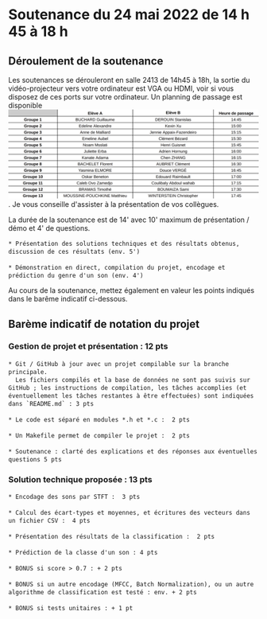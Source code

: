 # Soutenance du 24 mai 2022 de 14 h 45 à 18 h

## Déroulement de la soutenance 

Les soutenances se dérouleront en salle 2413 de 14h45 à 18h, la sortie du vidéo-projecteur vers votre ordinateur est VGA ou HDMI, voir si vous disposez de ces ports sur votre ordinateur.
Un planning de passage est disponible ![ici](figures/planning.png). Je vous conseille d'assister à la présentation de vos collègues.

La durée de la soutenance est de 14' avec 10' maximum de présentation / démo  et 4' de questions.

    * Présentation des solutions techniques et des résultats obtenus, discussion de ces résultats (env. 5')

    * Démonstration en direct, compilation du projet, encodage et prédiction du genre d'un son (env. 4')

Au cours de la soutenance, mettez également en valeur les points indiqués dans le barême indicatif ci-dessous.

## Barème indicatif de notation du projet

### Gestion de projet et présentation : 12 pts

    * Git / GitHub à jour avec un projet compilable sur la branche principale.
      Les fichiers compilés et la base de données ne sont pas suivis sur GitHub ; les instructions de compilation, les tâches accomplies (et éventuellement les tâches restantes à être effectuées) sont indiquées dans `README.md` : 3 pts 

    * Le code est séparé en modules *.h et *.c :  2 pts
    
    * Un Makefile permet de compiler le projet :  2 pts
  
    * Soutenance : clarté des explications et des réponses aux éventuelles questions 5 pts 

### Solution technique proposée : 13 pts

    * Encodage des sons par STFT :  3 pts

    * Calcul des écart-types et moyennes, et écritures des vecteurs dans un fichier CSV :  4 pts 

    * Présentation des résultats de la classification :  2 pts

    * Prédiction de la classe d'un son : 4 pts

    * BONUS si score > 0.7 : + 2 pts

    * BONUS si un autre encodage (MFCC, Batch Normalization), ou un autre algorithme de classification est testé : env. + 2 pts

    * BONUS si tests unitaires : + 1 pt

